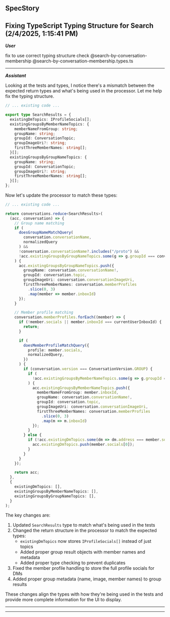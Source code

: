 ## SpecStory

## Fixing TypeScript Typing Structure for Search (2/4/2025, 1:15:41 PM)

_**User**_

fix to use correct typing structure check @search-by-conversation-membership @search-by-conversation-membership.types.ts 

---

_**Assistant**_

Looking at the tests and types, I notice there's a mismatch between the expected return types and what's being used in the processor. Let me help fix the typing structure.

```typescript:features/search/search-by-conversation-membership/utils/search-by-conversation-membership.types.ts
// ... existing code ...

export type SearchResults = {
  existingDmTopics: IProfileSocials[];
  existingGroupsByMemberNameTopics: {
    memberNameFromGroup: string;
    groupName: string;
    groupId: ConversationTopic;
    groupImageUri?: string;
    firstThreeMemberNames: string[];
  }[];
  existingGroupsByGroupNameTopics: {
    groupName: string;
    groupId: ConversationTopic;
    groupImageUri?: string;
    firstThreeMemberNames: string[];
  }[];
};
```

Now let's update the processor to match these types:

```typescript:features/search/search-by-conversation-membership/utils/search-by-conversation-membership-processor.ts
// ... existing code ...

return conversations.reduce<SearchResults>(
  (acc, conversation) => {
    // Group name matching
    if (
      doesGroupNameMatchQuery(
        conversation.conversationName,
        normalizedQuery
      ) &&
      !conversation.conversationName?.includes("/proto") &&
      !acc.existingGroupsByGroupNameTopics.some(g => g.groupId === conversation.topic)
    ) {
      acc.existingGroupsByGroupNameTopics.push({
        groupName: conversation.conversationName!,
        groupId: conversation.topic,
        groupImageUri: conversation.conversationImageUri,
        firstThreeMemberNames: conversation.memberProfiles
          .slice(0, 3)
          .map(member => member.inboxId)
      });
    }

    // Member profile matching
    conversation.memberProfiles.forEach((member) => {
      if (!member.socials || member.inboxId === currentUserInboxId) {
        return;
      }

      if (
        doesMemberProfileMatchQuery({
          profile: member.socials,
          normalizedQuery,
        })
      ) {
        if (conversation.version === ConversationVersion.GROUP) {
          if (
            !acc.existingGroupsByMemberNameTopics.some(g => g.groupId === conversation.topic)
          ) {
            acc.existingGroupsByMemberNameTopics.push({
              memberNameFromGroup: member.inboxId,
              groupName: conversation.conversationName!,
              groupId: conversation.topic,
              groupImageUri: conversation.conversationImageUri,
              firstThreeMemberNames: conversation.memberProfiles
                .slice(0, 3)
                .map(m => m.inboxId)
            });
          }
        } else {
          if (!acc.existingDmTopics.some(dm => dm.address === member.socials[0].address)) {
            acc.existingDmTopics.push(member.socials[0]);
          }
        }
      }
    });

    return acc;
  },
  {
    existingDmTopics: [],
    existingGroupsByMemberNameTopics: [],
    existingGroupsByGroupNameTopics: [],
  }
);
```

The key changes are:

1. Updated `SearchResults` type to match what's being used in the tests
2. Changed the return structure in the processor to match the expected types:
   - `existingDmTopics` now stores `IProfileSocials[]` instead of just topics
   - Added proper group result objects with member names and metadata
   - Added proper type checking to prevent duplicates
3. Fixed the member profile handling to store the full profile socials for DMs
4. Added proper group metadata (name, image, member names) to group results

These changes align the types with how they're being used in the tests and provide more complete information for the UI to display.

---



---

